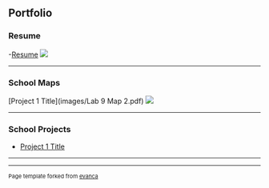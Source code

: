 ## Portfolio

### Resume
-[Resume](pdf/resume.pdf)
<img src="images/dummy_thumbnbail.jpg?raw=true"/>

---

### School Maps 

[Project 1 Title](images/Lab 9 Map 2.pdf)
<img src="images/dummy_thumbnail.jpg?raw=true"/>

---


### School Projects

- [Project 1 Title](http://example.com/)


---




---
<p style="font-size:11px">Page template forked from <a href="https://github.com/evanca/quick-portfolio">evanca</a></p>
<!-- Remove above link if you don't want to attibute -->
